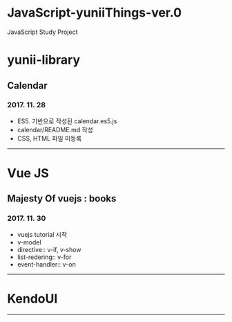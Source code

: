 # JavaScript-yuniiThings-ver.0
JavaScript Study Project

# yunii-library
## Calendar
###  2017. 11. 28
- ES5. 기반으로 작성된 calendar.es5.js
- calendar/README.md 작성
- CSS, HTML 파일 미등록

---
# Vue JS

## Majesty Of vuejs : books

### 2017. 11. 30
- vuejs tutorial 시작
- v-model
- directive:: v-if, v-show
- list-redering:: v-for
- event-handler:: v-on

---

# KendoUI

---
